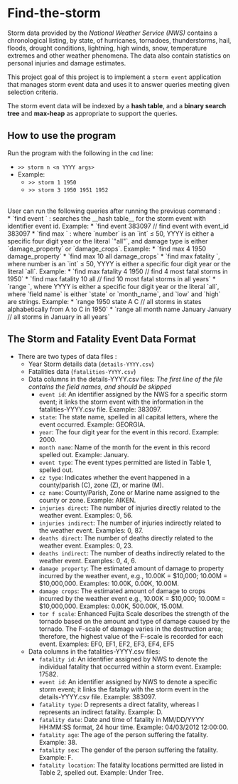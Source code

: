 # Find-the-storm
Storm data provided by the *National Weather Service (NWS)* contains a chronological listing, by state, of
hurricanes, tornadoes, thunderstorms, hail, floods, drought conditions, lightning, high winds, snow, temperature extremes and other weather phenomena. The data also contain statistics on personal injuries and damage estimates.<br>

This project goal of this project is to implement a `storm event` application that manages storm event
data and uses it to answer queries meeting given selection criteria. <br>

The storm event data will be indexed by a __hash table__, and a __binary search tree__ and __max-heap__ as appropriate to support the queries.

## How to use the program
Run the program with the following in the `cmd` line: <br>
  * `>> storm n <n YYYY args>` <br>
  * Example: <br>
    * `>> storm 1 1950`<br>
    * `>> storm 3 1950 1951 1952`
<br>
User can run the following queries after running the previous command :<br>
  * `find event <event id>` : searches the __hash table__ for the storm event with identifier event id. Example: 
     * `find event 383097 // find event with event_id 383097  
  * `find max <number> <YYYY> <damage type>` : where `number` is an `int` ≤ 50, YYYY is either a specific four digit year or the literal     `"all"`, and damage type is either `damage_property` or `damage_crops`. 
     Example: 
     * `find max 4 1950 damage_property`
     * `find max 10 all damage_crops`
  * `find max fatality <number> <YYYY>`, where number is an `int` ≤ 50, YYYY is either a specific four digit year or the literal `all`.      Example: 
     * `find max fatality 4 1950 // find 4 most fatal storms in 1950`
     * `find max fatality 10 all // find 10 most fatal storms in all years`
  * `range <YYYY> <field name> <low> <high>`, where YYYY is either a specific four digit year or the
literal `all`, where `field name` is either `state` or `month_name`, and `low` and `high` are strings.
     Example: 
     * `range 1950 state A C // all storms in states alphabetically from A to C in 1950`
     * `range all month name January January // all storms in January in all years`

## The Storm and Fatality Event Data Format

  * There are two types of data files :
    * Year Storm details data (`details-YYYY.csv`)    
    * Fatalities data (`fatalities-YYYY.csv`)
    * Data columns in the details-YYYY.csv files: *The first line of the file contains the field names, and should be skipped*
      * `event id`: An identifier assigned by the NWS for a specific storm event; it links the storm event with the information in the fatalities-YYYY.csv file. Example: 383097.
      * `state`: The state name, spelled in all capital letters, where the event occurred. Example: GEORGIA.
      * `year`: The four digit year for the event in this record. Example: 2000.
      * `month name`: Name of the month for the event in this record spelled out. Example: January.
      * `event type`: The event types permitted are listed in Table 1, spelled out.
      * `cz type`: Indicates whether the event happened in a county/parish (C), zone (Z), or marine (M).
      * `cz name`: County/Parish, Zone or Marine name assigned to the county or zone. Example: AIKEN.
      * `injuries direct`: The number of injuries directly related to the weather event. Examples: 0, 56.
      * `injuries indirect`: The number of injuries indirectly related to the weather event. Examples: 0, 87.
      * `deaths direct`: The number of deaths directly related to the weather event. Examples: 0, 23.
      * `deaths indirect`: The number of deaths indirectly related to the weather event. Examples: 0, 4, 6.
      * `damage property`: The estimated amount of damage to property incurred by the weather event, e.g., 10.00K = $10,000; 10.00M = $10,000,000. Examples: 10.00K, 0.00K, 10.00M.
      * `damage crops`: The estimated amount of damage to crops incurred by the weather event e.g., 10.00K = $10,000; 10.00M = $10,000,000. Examples: 0.00K, 500.00K, 15.00M.
      * `tor f scale`: Enhanced Fujita Scale describes the strength of the tornado based on the amount and type of damage caused by the tornado. The F-scale of damage varies in the destruction area; therefore, the highest value of the F-scale is recorded for each event. Examples: EF0, EF1, EF2, EF3, EF4, EF5
     * Data columns in the fatalities-YYYY.csv files:
       * `fatality id`: An identifier assigned by NWS to denote the individual fatality that occurred within a storm event. Example: 17582.
       * `event id`: An identifier assigned by NWS to denote a specific storm event; it links the fatality with the storm event in the details-YYYY.csv file. Example: 383097.
       * `fatality type`: D represents a direct fatality, whereas I represents an indirect fatality. Example: D.
       * `fatality date`: Date and time of fatality in MM/DD/YYYY HH:MM:SS format, 24 hour time. Example: 04/03/2012 12:00:00.
       * `fatality age`: The age of the person suffering the fatality. Example: 38.
       * `fatality sex`: The gender of the person suffering the fatality. Example: F.
       * `fatality location`: The fatality locations permitted are listed in Table 2, spelled out. Example: Under Tree.

